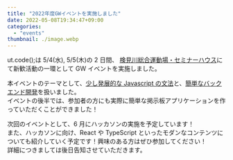 ```yaml
---
title: "2022年度GWイベントを実施しました"
date: 2022-05-08T19:34:47+09:00
categories:
  - "events"
thumbnail: ./image.webp
---
```


ut.code();は 5/4(水), 5/5(木)の 2 日間、 [検見川総合運動場・セミナーハウス](https://www.u-tokyo.ac.jp/ja/students/facility/h08_03.html)にて新歓活動の一環として GW イベントを実施しました。

本イベントのテーマとして、[少し発展的な Javascript の文法](https://learn.utcode.net/docs/javascript-training/)と、[簡単なバックエンド開発](https://learn.utcode.net/docs/golden-week/)を扱いました。  
イベントの後半では、参加者の方にも実際に簡単な掲示板アプリケーションを作っていただくことができました！

次回のイベントとして、6 月にハッカソンの実施を予定しています！  
また、ハッカソンに向け、React や TypeScript といったモダンなコンテンツについても紹介していく予定です！興味のある方はぜひ参加してください！  
詳細につきましては後日告知させていただきます。
